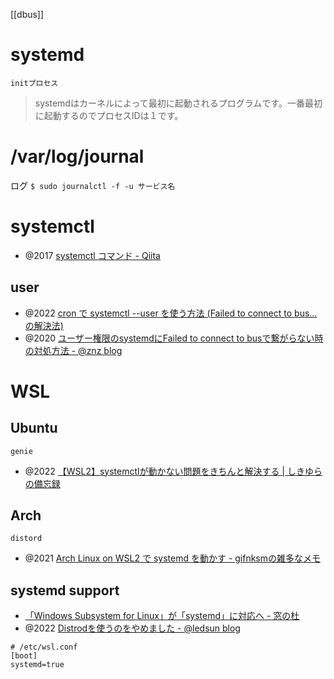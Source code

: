 [[dbus]]

# systemd
`initプロセス`
> systemdはカーネルによって最初に起動されるプログラムです。一番最初に起動するのでプロセスIDは１です。

# /var/log/journal
ログ
`$ sudo journalctl -f -u サービス名`

# systemctl
- @2017 [systemctl コマンド - Qiita](https://qiita.com/sinsengumi/items/24d726ec6c761fc75cc9)

## user
- @2022 [cron で systemctl --user を使う方法 (Failed to connect to bus... の解決法)](https://zenn.dev/noraworld/articles/systemctl-user-cron)
- @2020 [ユーザー権限のsystemdにFailed to connect to busで繋がらない時の対処方法 - @znz blog](https://blog.n-z.jp/blog/2020-06-02-systemd-user-bus.html)

# WSL
## Ubuntu
`genie`
- @2022 [【WSL2】systemctlが動かない問題をきちんと解決する | しきゆらの備忘録](https://shikiyura.com/2020/06/execute_systemctl_on_wsl2/)

## Arch
`distord`
- @2021 [Arch Linux on WSL2 で systemd を動かす - gifnksmの雑多なメモ](https://gifnksm.hatenablog.jp/entry/2021/01/02/183830)

## systemd support
- [「Windows Subsystem for Linux」が「systemd」に対応へ - 窓の杜](https://forest.watch.impress.co.jp/docs/news/1441775.html)
- @2022 [Distrodを使うのをやめました - @ledsun blog](https://ledsun.hatenablog.com/entry/2022/10/28/182104)

```
# /etc/wsl.conf
[boot]
systemd=true
```
